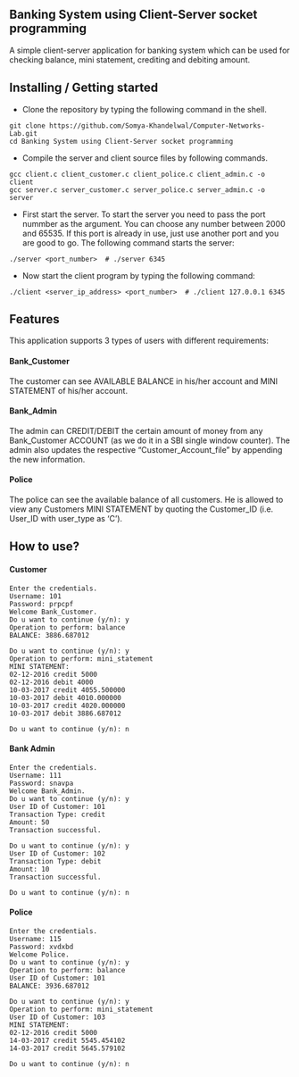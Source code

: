 ## Banking System using Client-Server socket programming

A simple client-server application for banking system which can be used for checking balance, mini statement, crediting and debiting amount.

## Installing / Getting started

* Clone the repository by typing the following command in the shell.
```shell
git clone https://github.com/Somya-Khandelwal/Computer-Networks-Lab.git
cd Banking System using Client-Server socket programming
```
* Compile the server and client source files by following commands.
```shell
gcc client.c client_customer.c client_police.c client_admin.c -o client
gcc server.c server_customer.c server_police.c server_admin.c -o server
```
* First start the server. To start the server you need to pass the port nummber as the argument. You can choose any number between 2000 and 65535. If this port is already in use, just use another port and you are good to go. The following command starts the server:
```shell
./server <port_number>  # ./server 6345
```
* Now start the client program by typing the following command:
```shell
./client <server_ip_address> <port_number>  # ./client 127.0.0.1 6345
```

## Features

This application supports 3 types of users with different requirements:
#### Bank_Customer
The customer can see AVAILABLE BALANCE in his/her account and MINI STATEMENT of his/her account.
#### Bank_Admin
The admin can CREDIT/DEBIT the certain amount of money from any Bank_Customer ACCOUNT (as we do it in a SBI single window counter). The admin also updates the respective “Customer_Account_file” by appending the new information. 
#### Police
The police can see the available balance of all customers. He is allowed to view any Customers MINI STATEMENT by quoting the Customer_ID (i.e. User_ID with user_type as ‘C’).

## How to use?

#### Customer
```shell
Enter the credentials.
Username: 101
Password: prpcpf
Welcome Bank_Customer.
Do u want to continue (y/n): y
Operation to perform: balance
BALANCE: 3886.687012

Do u want to continue (y/n): y
Operation to perform: mini_statement
MINI STATEMENT:
02-12-2016 credit 5000
02-12-2016 debit 4000
10-03-2017 credit 4055.500000
10-03-2017 debit 4010.000000
10-03-2017 credit 4020.000000
10-03-2017 debit 3886.687012

Do u want to continue (y/n): n
```

#### Bank Admin
```shell
Enter the credentials.
Username: 111
Password: snavpa
Welcome Bank_Admin.
Do u want to continue (y/n): y
User ID of Customer: 101
Transaction Type: credit
Amount: 50
Transaction successful.

Do u want to continue (y/n): y
User ID of Customer: 102
Transaction Type: debit
Amount: 10
Transaction successful.

Do u want to continue (y/n): n
```

#### Police
```shell
Enter the credentials.
Username: 115
Password: xvdxbd
Welcome Police.
Do u want to continue (y/n): y
Operation to perform: balance
User ID of Customer: 101
BALANCE: 3936.687012

Do u want to continue (y/n): y
Operation to perform: mini_statement
User ID of Customer: 103
MINI STATEMENT:
02-12-2016 credit 5000
14-03-2017 credit 5545.454102
14-03-2017 credit 5645.579102

Do u want to continue (y/n): n
```

